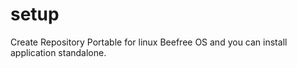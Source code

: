 # setup
Create Repository Portable for linux Beefree OS and you can install application standalone.
